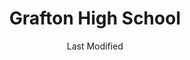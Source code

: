 ---
layout: location-page
date: Last Modified
description: "Local COVID-19 testing is available at Grafton High School in Grafton, Wisconsin, USA."
permalink: "locations/wisconsin/grafton/grafton-high-school/"
tags:
  - locations
  - wisconsin
title: Grafton High School
uniqueName: grafton-high-school
state: Wisconsin
stateAbbr: WI
hood: "Grafton"
address: "1950 Washington St"
city: "Grafton"
zip: "53024"
zipsNearby: "60002 60071 60075 60081 60083 60096 60099 53001 53002 53003 53101 53916 53004 53103 53919 54110 53104 53005 53008 53045 53006 53105 53922 53007 53108 53923 53523 53010 53109 53011 53012 53013 53014 53015 53016 53017 54207 53925 53110 53531 53018 53115 53118 53928 53119 53120 53019 54932 53020 53121 53122 53931 53932 54935 54936 54937 53125 53538 53933 53126 53021 53935 53127 53128 53022 53023 53024 53026 53129 54941 53130 53132 53027 53029 53137 54129 53031 53138 53032 53033 53034 53035 53036 53037 53549 53038 53039 53139 53140 53141 53142 53143 53144 53040 53042 53044 53147 53551 53046 53047 53048 53557 53148 53049 54220 54221 53946 53559 53050 53051 53052 53056 53201 53202 53203 53204 53205 53206 53207 53208 53209 53210 53211 53212 53213 53214 53215 53216 53217 53218 53219 53220 53221 53222 53223 53224 53225 53226 53227 53228 53233 53234 53235 53237 53259 53263 53267 53268 53274 53278 53288 53290 53293 53295 53057 53149 53150 53058 53059 53060 53061 53062 53152 53063 53064 53153 53154 53065 53066 53069 53070 54901 54902 54903 54904 54906 53156 53157 53072 54964 53158 53073 53074 54160 53159 53401 53402 53403 53404 53405 53406 53407 53408 53956 53957 53075 54230 53579 53076 54971 53167 54974 53078 53079 54232 53168 53080 53081 53082 53083 53085 54169 53170 53086 53171 53172 53176 53088 53177 53178 53089 53091 53092 53097 53102 53179 53181 53182 54245 54979 53093 53183 53185 53594 53094 53098 53146 53151 53186 53187 53188 53189 53963 53090 53095 54247 53190 53191 53192 54985 53099 53194 53195 53199 53244" 
mapUrl: "http://maps.apple.com/?q=Grafton+High+School&address=1950+Washington+St,Grafton,Wisconsin,53024"
locationType: Drive-thru
phone: "833-981-0711"
website: "https://www.getascensioncare.com/onlinecare/"
onlineBooking: undefined
closed: undefined
closedUpdate: April 20th, 2020
notes: "By appointment only. Requires phone screen."
days: Weekdays
hours: 8AM-4:30PM
ctaMessage: Learn more
ctaUrl: "https://www.getascensioncare.com/onlinecare/"
---